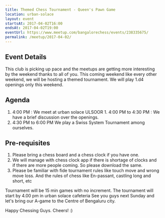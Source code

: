 ```yaml
---
title: Themed Chess Tournament - Queen's Pawn Game
location: urban-solace
layout: event
startsAt: 2017-04-02T16:00
endsAt: 2017-04-02T19:00
eventUrl: https://www.meetup.com/bangalorechess/events/238335675/
permalink: /meetup/2017-04-02/
---
```

## Event Details
This club is picking up pace and the meetups are getting more interesting by the weekend thanks to all of you. This coming weekend like every other weekend, we will be hosting a themed tournament. We will play 1.d4 openings only this weekend.
## Agenda
1. 4:00 PM : We meet at urban solace ULSOOR 1. 4:00 PM to 4:30 PM : We have a brief discussion over the openings.
1. 4:30 PM to 6:00 PM We play a Swiss System Tournament among ourselves.

## Pre-requisites
1. Please bring a chess board and a chess clock if you have one.
1. We will manage with chess clock app if there is shortage of clocks and if there are more people coming. So please download the same.
1. Please be familiar with fide tournament rules like touch move and wrong move loss. And the rules of chess like En-passant, castling long and short, etc

Tournament will be 15 min games with no increment. The tournament will start by 4.00 pm in urban solace cafeteria See you guys next Sunday and let's bring our A-game to the Centre of Bengaluru city.

Happy Chessing Guys. Cheers! :)



